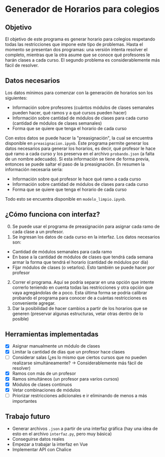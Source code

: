 # Generador de Horarios para colegios

## Objetivo
El objetivo de este programa es generar horario para colegios respetando todas las restricciones que impone este tipo de problemas. Hasta el momento se presentan dos programas: una versión intenta resolver el completo, mientras que la otra asume que se conoce qué profesores le harán clases a cada curso. El segundo problema es considerablemente más fácil de resolver.

## Datos necesarios
Los datos mínimos para comenzar con la generación de horarios son los siguientes:
- Información sobre profesores (cuántos módulos de clases semanales pueden hacer, qué ramos y a qué cursos pueden hacer)
- Información sobre cantidad de módulos de clases para cada curso (cantidad de módulos de clases semanales)
- Forma que se quiere que tenga el horario de cada curso

Con estos datos se puede hacer la "preasignación", la cual se encuentra disponible en `preasignacion.ipynb`. Este programa permite generar los datos necesarios para generar los horarios, es decir, qué profesor le hace qué ramo a cada curso y los preserva en el archivo `probando.json` (a falta de un nombre adecuado). Si esta información se tiene de forma previa, entonces se puede saltar el paso de la preasignación. En resumen la información necesaria sería:
- Información sobre qué profesor le hace qué ramo a cada curso
- Información sobre cantidad de módulos de clases para cada curso
- Forma que se quiere que tenga el horario de cada curso

Todo esto se encuentra disponible en `modelo_limpio.ipynb`.
<!-- Para hacer funcionar el programa se requieren las disponibilidades de todos los profesores y qué curso hace cada uno de ellos, la cantidad de horas que cada ramo tendrá para cada curso, entre qué módulos se encuentran las pausas (para conocer qué módulos son continuos) y conocer cuántos módulos de clases hay por día. -->

<!-- ## ¿Cómo funciona?
0. Se hace un precómputo si la asignación será factible (¿la "oferta" de horas de los profesores logra cumplir la "demanda" de horas de clases?). SI esto no se cumple se agregarán profesores imaginarios que representan profesores que el colegio debe conseguirse para lograr cumplir con la demanda.
1. Se asignan los profesores a los cursos. En este punto se tienen en cuenta los cursos que ya se encuentran preasignados (como las jefaturas) y también la *wishlist* de cada profesor.
2. Se generan los horarios en base a las asignaciones hechas en el punto 2. -->

## ¿Cómo funciona con interfaz?
0. Se puede usar el programa de preasignación para asignar cada ramo de cada clase a un profesor. 
1. Se ingresan los datos de cada curso en la interfaz. Los datos necesarios son:
- Cantidad de módulos semanales para cada ramo
- En base a la cantidad de módulos de clases que tendrá cada semana armar la forma que tendrá el horario (cantidad de módulos por día)
- Fijar módulos de clases (o vetarlos). Esto también se puede hacer por profesor
2. Correr el programa. Aquí se podría separar en una opción que intente correrlo teniendo en cuenta todas las restricciones y otra opción que vaya agregándolas de a poco. Esta última forma se podría calibrar probando el programa para conocer de a cuántas restricciones es conveniente agregar.
3. Dar la posibilidad de hacer cambios a partir de los horarios que se generen (preservar algunas estructuras, vetar otras dentro de lo posible)

<!-- 
## Idea interfaz
1. Se ingresa, para cada curso, las horas de clases que se tiene de cada ramo. Aquí se podría aprovechar de agregar el nombre de el/los profesor/es que hacen esa clase.
2. Se elabora la forma que se quiere que tenga cada horario, distribuyendo la cantidad de horas que se ingresaron en el paso anterior en los módulos de clases disponibles.
3. Se fijan algunas clases y se ponen como opción algunas reglas. Estas reglas pueden ser, pero no están limitadas a: disposición de profesores, veto de algunos módulos, simultaneidad de algunas clases. Todas estas reglas se ponen en una lista de prioridades, de forma que, si no se pueden lograr todas al mismo tiempo, se prioricen algunas sobre otras. -->

## Herramientas implementadas
- [x] Asignar manualmente un módulo de clases
- [x] Limitar la cantidad de días que un profesor hace clases
- [ ] Considerar salas (¿es lo mismo que ciertos cursos que no pueden realizarse simultáneamente? &rarr; Considerablemente más fácil de resolver)
- [x] Ramos con más de un profesor
- [x] Ramos simultáneos (un profesor para varios cursos)
- [x] Módulos de clases continuos
- [x] Vetar combinaciones de módulos
- [ ] Priorizar restricciones adicionales e ir eliminando de menos a más importantes

## Trabajo futuro
- Generar archivos `.json` a partir de una interfaz gráfica (hay una idea de esto en el archivo `interfaz.py`, pero muy básica)
- Conseguirse datos reales
- Empezar a trabajar la interfaz en Vue
- Implementar API con Chalice